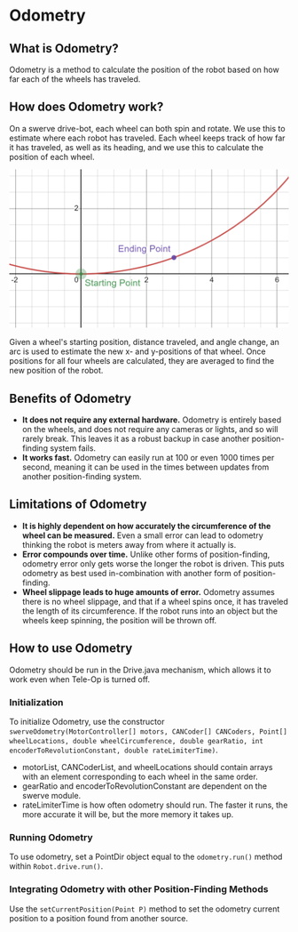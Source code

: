 # Odometry

## What is Odometry?

Odometry is a method to calculate the position of the robot based on how far each of the wheels has traveled.

## How does Odometry work?

On a swerve drive-bot, each wheel can both spin and rotate. We use this to estimate where each robot has traveled. Each wheel keeps track of how far it has traveled, as well as its heading, and we use this to calculate the position of each wheel.

![Image](images/odometry_wheel.png)

Given a wheel's starting position, distance traveled, and angle change, an arc is used to estimate the new x- and y-positions of that wheel. Once positions for all four wheels are calculated, they are averaged to find the new position of the robot.

## Benefits of Odometry

* **It does not require any external hardware.** Odometry is entirely based on the wheels, and does not require any cameras or lights, and so will rarely break. This leaves it as a robust backup in case another position-finding system fails.
* **It works fast.** Odometry can easily run at 100 or even 1000 times per second, meaning it can be used in the times between updates from another position-finding system.

## Limitations of Odometry

* **It is highly dependent on how accurately the circumference of the wheel can be measured.** Even a small error can lead to odometry thinking the robot is meters away from where it actually is.
* **Error compounds over time.** Unlike other forms of position-finding, odometry error only gets worse the longer the robot is driven. This puts odometry as best used in-combination with another form of position-finding.
* **Wheel slippage leads to huge amounts of error.** Odometry assumes there is no wheel slippage, and that if a wheel spins once, it has traveled the length of its circumference. If the robot runs into an object but the wheels keep spinning, the position will be thrown off.

## How to use Odometry

Odometry should be run in the Drive.java mechanism, which allows it to work even when Tele-Op is turned off. 

### Initialization

To initialize Odometry, use the constructor
`swerveOdometry(MotorController[] motors, CANCoder[] CANCoders, Point[] wheelLocations, double wheelCircumference, double gearRatio, int encoderToRevolutionConstant, double rateLimiterTime)`.

* motorList, CANCoderList, and wheelLocations should contain arrays with an element corresponding to each wheel in the same order.
* gearRatio and encoderToRevolutionConstant are dependent on the swerve module.
* rateLimiterTime is how often odometry should run. The faster it runs, the more accurate it will be, but the more memory it takes up.

### Running Odometry

To use odometry, set a PointDir object equal to the `odometry.run()` method within `Robot.drive.run()`.

### Integrating Odometry with other Position-Finding Methods

Use the `setCurrentPosition(Point P)` method to set the odometry current position to a position found from another source.